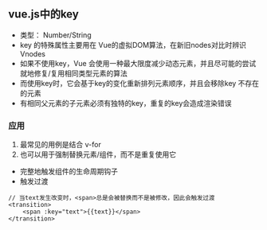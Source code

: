 ## vue.js中的key

- 类型： Number/String
- key 的特殊属性主要用在 Vue的虚拟DOM算法，在新旧nodes对比时辨识Vnodes
- 如果不使用key，Vue 会使用一种最大限度减少动态元素，并且尽可能的尝试就地修复/复用相同类型元素的算法
- 而使用key时，它会基于key的变化重新排列元素顺序，并且会移除key 不存在的元素
- 有相同父元素的子元素必须有独特的key，重复的key会造成渲染错误

### 应用
1. 最常见的用例是结合 v-for
2. 也可以用于强制替换元素/组件，而不是重复使用它
- 完整地触发组件的生命周期钩子
- 触发过渡

```
// 当text发生改变时，<span>总是会被替换而不是被修改，因此会触发过渡
<transition>
    <span :key="text">{{text}}</span>
</transition>
```
